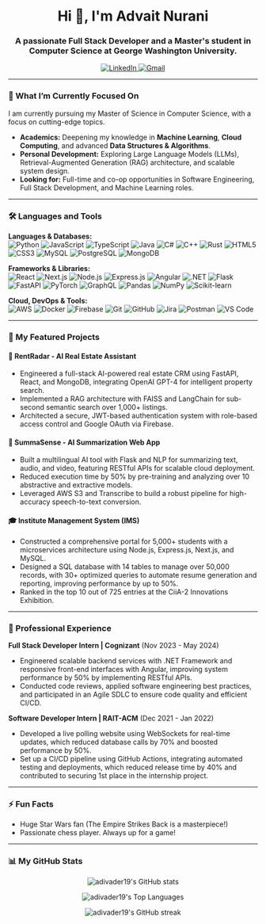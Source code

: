<h1 align="center">Hi 👋, I'm Advait Nurani</h1>
<h3 align="center">A passionate Full Stack Developer and a Master's student in Computer Science at George Washington University.</h3>

<p align="center">
  <a href="https://www.linkedin.com/in/advait-nurani/">
    <img src="https://img.shields.io/badge/LinkedIn-0077B5?style=for-the-badge&logo=linkedin&logoColor=white" alt="LinkedIn"/>
  </a>
  <a href="mailto:advaitnurani@gmail.com">
    <img src="https://img.shields.io/badge/Gmail-D14836?style=for-the-badge&logo=gmail&logoColor=white" alt="Gmail"/>
  </a>
</p>

---

### 🌱 What I’m Currently Focused On

I am currently pursuing my Master of Science in Computer Science, with a focus on cutting-edge topics.
* **Academics:** Deepening my knowledge in **Machine Learning**, **Cloud Computing**, and advanced **Data Structures & Algorithms**.
* **Personal Development:** Exploring Large Language Models (LLMs), Retrieval-Augmented Generation (RAG) architecture, and scalable system design.
* **Looking for:** Full-time and co-op opportunities in Software Engineering, Full Stack Development, and Machine Learning roles.

---

### 🛠️ Languages and Tools

<p align="left">
    <strong>Languages & Databases:</strong><br>
    <img src="https://img.shields.io/badge/Python-3776AB?style=for-the-badge&logo=python&logoColor=white" alt="Python"/>
    <img src="https://img.shields.io/badge/JavaScript-F7DF1E?style=for-the-badge&logo=javascript&logoColor=black" alt="JavaScript"/>
    <img src="https://img.shields.io/badge/TypeScript-3178C6?style=for-the-badge&logo=typescript&logoColor=white" alt="TypeScript"/>
    <img src="https://img.shields.io/badge/Java-ED8B00?style=for-the-badge&logo=openjdk&logoColor=white" alt="Java"/>
    <img src="https://img.shields.io/badge/C%23-239120?style=for-the-badge&logo=c-sharp&logoColor=white" alt="C#"/>
    <img src="https://img.shields.io/badge/C++-00599C?style=for-the-badge&logo=c%2B%2B&logoColor=white" alt="C++"/>
    <img src="https://img.shields.io/badge/Rust-000000?style=for-the-badge&logo=rust&logoColor=white" alt="Rust"/>
    <img src="https://img.shields.io/badge/HTML5-E34F26?style=for-the-badge&logo=html5&logoColor=white" alt="HTML5"/>
    <img src="https://img.shields.io/badge/CSS3-1572B6?style=for-the-badge&logo=css3&logoColor=white" alt="CSS3"/>
    <img src="https://img.shields.io/badge/MySQL-4479A1?style=for-the-badge&logo=mysql&logoColor=white" alt="MySQL"/>
    <img src="https://img.shields.io/badge/PostgreSQL-4169E1?style=for-the-badge&logo=postgresql&logoColor=white" alt="PostgreSQL"/>
    <img src="https://img.shields.io/badge/MongoDB-47A248?style=for-the-badge&logo=mongodb&logoColor=white" alt="MongoDB"/>
</p>
<p align="left">
    <strong>Frameworks & Libraries:</strong><br>
    <img src="https://img.shields.io/badge/React-61DAFB?style=for-the-badge&logo=react&logoColor=black" alt="React"/>
    <img src="https://img.shields.io/badge/Next.js-000000?style=for-the-badge&logo=nextdotjs&logoColor=white" alt="Next.js"/>
    <img src="https://img.shields.io/badge/Node.js-339933?style=for-the-badge&logo=nodedotjs&logoColor=white" alt="Node.js"/>
    <img src="https://img.shields.io/badge/Express.js-000000?style=for-the-badge&logo=express&logoColor=white" alt="Express.js"/>
    <img src="https://img.shields.io/badge/Angular-DD0031?style=for-the-badge&logo=angular&logoColor=white" alt="Angular"/>
    <img src="https://img.shields.io/badge/.NET-512BD4?style=for-the-badge&logo=dotnet&logoColor=white" alt=".NET"/>
    <img src="https://img.shields.io/badge/Flask-000000?style=for-the-badge&logo=flask&logoColor=white" alt="Flask"/>
    <img src="https://img.shields.io/badge/FastAPI-009688?style=for-the-badge&logo=fastapi&logoColor=white" alt="FastAPI"/>
    <img src="https://img.shields.io/badge/PyTorch-EE4C2C?style=for-the-badge&logo=pytorch&logoColor=white" alt="PyTorch"/>
    <img src="https://img.shields.io/badge/GraphQL-E10098?style=for-the-badge&logo=graphql&logoColor=white" alt="GraphQL"/>
    <img src="https://img.shields.io/badge/Pandas-150458?style=for-the-badge&logo=pandas&logoColor=white" alt="Pandas"/>
    <img src="https://img.shields.io/badge/NumPy-013243?style=for-the-badge&logo=numpy&logoColor=white" alt="NumPy"/>
    <img src="https://img.shields.io/badge/Scikit--learn-F7931A?style=for-the-badge&logo=scikit-learn&logoColor=white" alt="Scikit-learn"/>
</p>
<p align="left">
    <strong>Cloud, DevOps & Tools:</strong><br>
    <img src="https://img.shields.io/badge/AWS-232F3E?style=for-the-badge&logo=amazon-aws&logoColor=white" alt="AWS"/>
    <img src="https://img.shields.io/badge/Docker-2496ED?style=for-the-badge&logo=docker&logoColor=white" alt="Docker"/>
    <img src="https://img.shields.io/badge/Firebase-FFCA28?style=for-the-badge&logo=firebase&logoColor=black" alt="Firebase"/>
    <img src="https://img.shields.io/badge/Git-F05032?style=for-the-badge&logo=git&logoColor=white" alt="Git"/>
    <img src="https://img.shields.io/badge/GitHub-181717?style=for-the-badge&logo=github&logoColor=white" alt="GitHub"/>
    <img src="https://img.shields.io/badge/Jira-0052CC?style=for-the-badge&logo=jira&logoColor=white" alt="Jira"/>
    <img src="https://img.shields.io/badge/Postman-FF6C37?style=for-the-badge&logo=postman&logoColor=white" alt="Postman"/>
    <img src="https://img.shields.io/badge/Visual_Studio_Code-007ACC?style=for-the-badge&logo=visual-studio-code&logoColor=white" alt="VS Code"/>
</p>

---

### 🚀 My Featured Projects

#### 🤖 RentRadar - AI Real Estate Assistant
* Engineered a full-stack AI-powered real estate CRM using FastAPI, React, and MongoDB, integrating OpenAI GPT-4 for intelligent property search.
* Implemented a RAG architecture with FAISS and LangChain for sub-second semantic search over 1,000+ listings.
* Architected a secure, JWT-based authentication system with role-based access control and Google OAuth via Firebase.

#### 📝 SummaSense - AI Summarization Web App
* Built a multilingual AI tool with Flask and NLP for summarizing text, audio, and video, featuring RESTful APIs for scalable cloud deployment.
* Reduced execution time by 50% by pre-training and analyzing over 10 abstractive and extractive models.
* Leveraged AWS S3 and Transcribe to build a robust pipeline for high-accuracy speech-to-text conversion.

#### 🎓 Institute Management System (IMS)
* Constructed a comprehensive portal for 5,000+ students with a microservices architecture using Node.js, Express.js, Next.js, and MySQL.
* Designed a SQL database with 14 tables to manage over 50,000 records, with 30+ optimized queries to automate resume generation and reporting, improving performance by up to 50%.
* Ranked in the top 10 out of 725 entries at the CiiA-2 Innovations Exhibition.

---

### 💼 Professional Experience

**Full Stack Developer Intern | Cognizant** (Nov 2023 - May 2024)
* Engineered scalable backend services with .NET Framework and responsive front-end interfaces with Angular, improving system performance by 50% by implementing RESTful APIs.
* Conducted code reviews, applied software engineering best practices, and participated in an Agile SDLC to ensure code quality and efficient CI/CD.

**Software Developer Intern | RAIT-ACM** (Dec 2021 - Jan 2022)
* Developed a live polling website using WebSockets for real-time updates, which reduced database calls by 70% and boosted performance by 50%.
* Set up a CI/CD pipeline using GitHub Actions, integrating automated testing and deployments, which reduced release time by 40% and contributed to securing 1st place in the internship project.

---

### ⚡ Fun Facts

* Huge Star Wars fan (The Empire Strikes Back is a masterpiece!)
* Passionate chess player. Always up for a game!

---

### 📊 My GitHub Stats

<p align="center">
  <img align="center" src="https://github-readme-stats.vercel.app/api?username=adivader19&show_icons=true&locale=en" alt="adivader19's GitHub stats" />
</p>
<p align="center">
  <img align="center" src="https://github-readme-stats.vercel.app/api/top-langs?username=adivader19&show_icons=true&locale=en&layout=compact" alt="adivader19's Top Languages" />
</p>
<p align="center">
  <img align="center" src="https://github-readme-streak-stats.herokuapp.com/?user=adivader19&" alt="adivader19's GitHub streak" />
</p>
